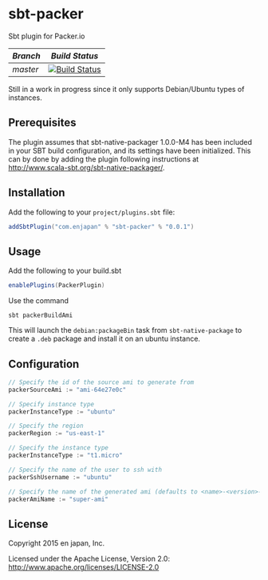 # sbt-packer
Sbt plugin for Packer.io

*Branch*|*Build Status*|
|---|---|
|*master*|[![Build Status](https://magnum.travis-ci.com/en-japan/sbt-packer.svg?token=Fs6yxiLNnpCGj7zQMuZX)](https://magnum.travis-ci.com/en-japan/sbt-packer)|

Still in a work in progress since it only supports Debian/Ubuntu types of
instances.

## Prerequisites
The plugin assumes that sbt-native-packager 1.0.0-M4 has been included in
your SBT build configuration, and its settings have been
initialized. This can by done by adding the plugin following instructions at
http://www.scala-sbt.org/sbt-native-packager/.

## Installation

Add the following to your `project/plugins.sbt` file:
```scala
addSbtPlugin("com.enjapan" % "sbt-packer" % "0.0.1")
```

## Usage

Add the following to your build.sbt
```scala
enablePlugins(PackerPlugin)
```

Use the command
```shell
sbt packerBuildAmi
```
This will launch the `debian:packageBin` task from `sbt-native-package` to create a `.deb` package and install it on an ubuntu instance.

## Configuration

```scala
// Specify the id of the source ami to generate from
packerSourceAmi := "ami-64e27e0c"

// Specify instance type
packerInstanceType := "ubuntu"

// Specify the region
packerRegion := "us-east-1"

// Specify the instance type
packerInstanceType := "t1.micro"

// Specify the name of the user to ssh with
packerSshUsername := "ubuntu"

// Specify the name of the generated ami (defaults to <name>-<version>-{{timestamp}})
packerAmiName := "super-ami"
```

## License
Copyright 2015 en japan, Inc.

Licensed under the Apache License, Version 2.0: http://www.apache.org/licenses/LICENSE-2.0
